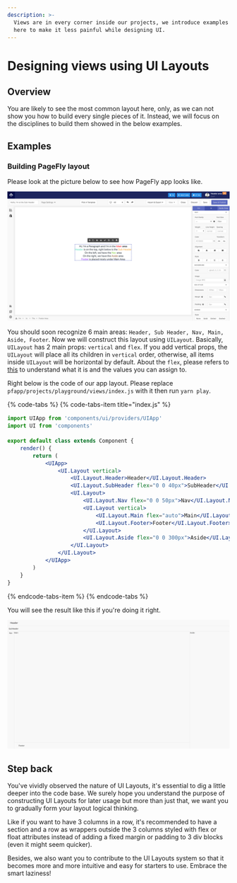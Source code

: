 ```yaml
---
description: >-
  Views are in every corner inside our projects, we introduce examples to you
  here to make it less painful while designing UI.
---
```


# Designing views using UI Layouts

## Overview

You are likely to see the most common layout here, only, as we can not show you how to build every single pieces of it. Instead, we will focus on the disciplines to build them showed in the below examples.

## Examples

### Building PageFly layout

Please look at the picture below to see how PageFly app looks like.

![PageFly editing area](../../.gitbook/assets/screen-shot-2018-06-08-at-4.37.10-pm.png)

  
You should soon recognize 6 main areas: `Header, Sub Header, Nav, Main, Aside, Footer`. Now we will construct this layout using `UILayout`. Basically, `UILayout` has 2 main props: `vertical` and `flex`. If you add vertical props, the `UILayout` will place all its children in `vertical` order, otherwise, all items inside `UILayout` will be horizontal by default. About the `flex`, please refers to [this](https://www.w3schools.com/cssref/css3_pr_flex.asp) to understand what it is and the values you can assign to.

Right below is the code of our app layout. Please replace `pfapp/projects/playground/views/index.js` with it then run `yarn play`.

{% code-tabs %}
{% code-tabs-item title="index.js" %}
```jsx
import UIApp from 'components/ui/providers/UIApp'
import UI from 'components'

export default class extends Component {
	render() {
		return (
			<UIApp>
				<UI.Layout vertical>
					<UI.Layout.Header>Header</UI.Layout.Header>
					<UI.Layout.SubHeader flex="0 0 40px">SubHeader</UI.Layout.SubHeader>
					<UI.Layout>
						<UI.Layout.Nav flex="0 0 50px">Nav</UI.Layout.Nav>
						<UI.Layout vertical>
							<UI.Layout.Main flex="auto">Main</UI.Layout.Main>
							<UI.Layout.Footer>Footer</UI.Layout.Footer>
						</UI.Layout>
						<UI.Layout.Aside flex="0 0 300px">Aside</UI.Layout.Aside>
					</UI.Layout>
				</UI.Layout>
			</UIApp>
		)
	}
}
```
{% endcode-tabs-item %}
{% endcode-tabs %}

You will see the result like this if you're doing it right.

![Raw PageFly layout](../../.gitbook/assets/screen-shot-2018-06-08-at-4.48.57-pm.png)

## Step back

You've vividly observed the nature of UI Layouts, it's essential to dig a little deeper into the code base. We surely hope you understand the purpose of constructing UI Layouts for later usage but more than just that, we want you to gradually form your layout logical thinking. 

Like if you want to have 3 columns in a row, it's recommended to have a section and a row as wrappers outside the 3 columns styled with flex or float attributes instead of adding a fixed margin or padding to 3 div blocks \(even it might seem quicker\). 

Besides, we also want you to contribute to the UI Layouts system so that it becomes more and more intuitive and easy for starters to use. Embrace the smart laziness!

